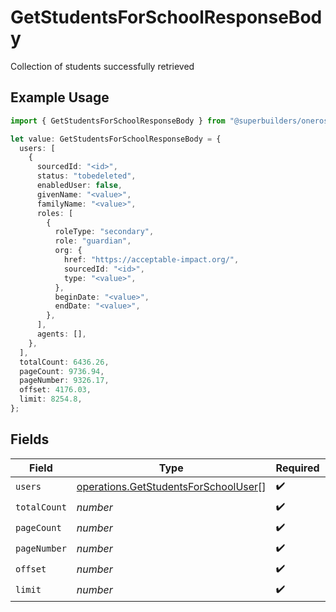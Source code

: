 # GetStudentsForSchoolResponseBody

Collection of students successfully retrieved

## Example Usage

```typescript
import { GetStudentsForSchoolResponseBody } from "@superbuilders/oneroster/models/operations";

let value: GetStudentsForSchoolResponseBody = {
  users: [
    {
      sourcedId: "<id>",
      status: "tobedeleted",
      enabledUser: false,
      givenName: "<value>",
      familyName: "<value>",
      roles: [
        {
          roleType: "secondary",
          role: "guardian",
          org: {
            href: "https://acceptable-impact.org/",
            sourcedId: "<id>",
            type: "<value>",
          },
          beginDate: "<value>",
          endDate: "<value>",
        },
      ],
      agents: [],
    },
  ],
  totalCount: 6436.26,
  pageCount: 9736.94,
  pageNumber: 9326.17,
  offset: 4176.03,
  limit: 8254.8,
};
```

## Fields

| Field                                                                                        | Type                                                                                         | Required                                                                                     | Description                                                                                  |
| -------------------------------------------------------------------------------------------- | -------------------------------------------------------------------------------------------- | -------------------------------------------------------------------------------------------- | -------------------------------------------------------------------------------------------- |
| `users`                                                                                      | [operations.GetStudentsForSchoolUser](../../models/operations/getstudentsforschooluser.md)[] | :heavy_check_mark:                                                                           | N/A                                                                                          |
| `totalCount`                                                                                 | *number*                                                                                     | :heavy_check_mark:                                                                           | N/A                                                                                          |
| `pageCount`                                                                                  | *number*                                                                                     | :heavy_check_mark:                                                                           | N/A                                                                                          |
| `pageNumber`                                                                                 | *number*                                                                                     | :heavy_check_mark:                                                                           | N/A                                                                                          |
| `offset`                                                                                     | *number*                                                                                     | :heavy_check_mark:                                                                           | N/A                                                                                          |
| `limit`                                                                                      | *number*                                                                                     | :heavy_check_mark:                                                                           | N/A                                                                                          |